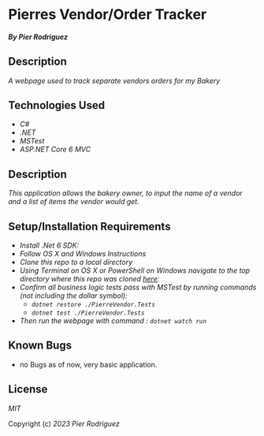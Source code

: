 # Pierres Vendor/Order Tracker

#### _By Pier Rodriguez_

## Description

 _A webpage used to track separate vendors orders for my Bakery_

## Technologies Used

* _C#_
* _.NET_
* _MSTest_
* _ASP.NET Core 6 MVC_

## Description

_This application allows the bakery owner, to input the name of a vendor and a list of items the vendor would get._

## Setup/Installation Requirements

* _Install .Net 6 SDK:_
* _Follow OS X and Windows Instructions_
* _Clone this repo to a local directory_
* _Using Terminal on OS X or PowerShell on Windows navigate to the top directory where this repo was cloned [here](https://github.com/pierknows1/PierreVendor1):_
* _Confirm all business logic tests pass with MSTest by running commands (not including the dollar symbol):_
    - _`dotnet restore ./PierreVendor.Tests`_
    - _`dotnet test ./PierreVendor.Tests`_
* _Then run the webpage with command :_
    _`dotnet watch run`_

## Known Bugs

* no Bugs as of now, very basic application.

## License

_MIT_

Copyright (c) _2023_ _Pier Rodriguez_